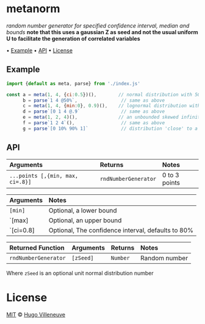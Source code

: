 <!-- markdownlint-disable MD036 MD041 -->

# metanorm

*random number generator for specified confidence interval, median and bounds*
**note that this uses a gaussian Z as seed and not the usual uniform U to facilitate the generation of correlated variables**

• [Example](#example) • [API](#api) • [License](#license)

## Example

```javascript
import {default as meta, parse} from './index.js'

const a = meta(1, 4, {ci:0.5})(),        // normal distribution with 50% of values between 1 and 4
      b = parse`1 4 @50%`,                // same as above
      c = meta(1, 4, {min:0}, 0.9)(),    // lognormal distribution with 90% of values between 1 and 4 (lower bound at 0)
      d = parse`[0 1 4 @.9`               // same as above
      e = meta(1, 2, 4)(),               // an unbounded skewed infinite distribution with a median at 2
      f = parse`1 2 4`(),                 // same as above
      g = parse`[0 10% 90% 1]`            // distribution 'close' to a uniform distribution
```

## API

Arguments                         | Returns              | Notes
:--------                         | :------              | :----
`...points [,{min, max, ci=.8}]`  | `rndNumberGenerator` | 0 to 3 points

Arguments            | Notes
 :--------           | :----
 `[min]`             | Optional, a lower bound
 `[max]              | Optional, an upper bound
 `[ci=0.8]           | Optional, The confidence interval, defaults to 80%

Returned Function       | Arguments       | Returns  | Notes
:----------------       | :--------       | :------  | :----
`rndNumberGenerator`    | `[zSeed]`       | `Number` | Random number

Where `zSeed` is an optional unit normal distribution number

# License

[MIT](http://www.opensource.org/licenses/MIT) © [Hugo Villeneuve](https://github.com/hville)
